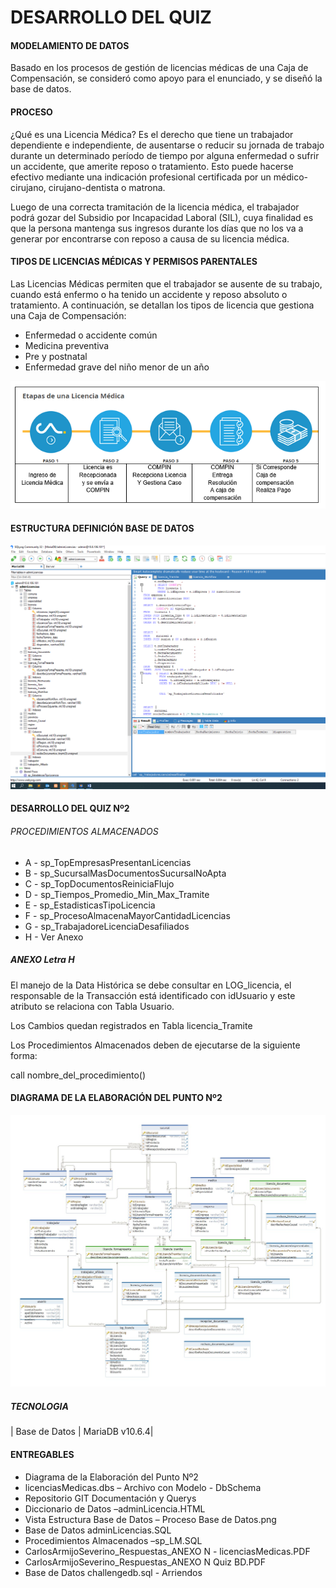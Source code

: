 # DESARROLLO DEL QUIZ

#### MODELAMIENTO DE DATOS

Basado en los procesos de gestión de licencias médicas de una Caja de Compensación, se consideró como apoyo para el enunciado, y se diseñó la base de datos.

#### PROCESO
¿Qué es una Licencia Médica? Es el derecho que tiene un trabajador dependiente e independiente, de ausentarse o reducir su jornada de trabajo durante un determinado período de tiempo por alguna enfermedad o sufrir un accidente, que amerite reposo o tratamiento. Esto puede hacerse efectivo mediante una indicación profesional certificada por un médico-cirujano, cirujano-dentista o matrona.

Luego de una correcta tramitación de la licencia médica, el trabajador podrá gozar del Subsidio por Incapacidad Laboral (SIL), cuya finalidad es que la persona mantenga sus ingresos durante los días que no los va a generar por encontrarse con reposo a causa de su licencia médica.

#### TIPOS DE LICENCIAS MÉDICAS Y PERMISOS PARENTALES
Las Licencias Médicas permiten que el trabajador se ausente de su trabajo, cuando está enfermo o ha tenido un accidente y reposo absoluto o tratamiento. A continuación, se detallan los tipos de licencia que gestiona una Caja de Compensación:

- Enfermedad o accidente común
- Medicina preventiva
- Pre y postnatal
- Enfermedad grave del niño menor de un año

![](https://github.com/CArmijos/sonda/blob/master/proceso_licenciaMedica.png)


#### ESTRUCTURA DEFINICIÓN BASE DE DATOS
![](https://github.com/CArmijos/sonda/blob/master/ProcesosBaseDeDatos.png)

#### DESARROLLO DEL QUIZ Nº2
###### PROCEDIMIENTOS ALMACENADOS

- A - sp_TopEmpresasPresentanLicencias
- B - sp_SucursalMasDocumentosSucursalNoApta
- C - sp_TopDocumentosReiniciaFlujo
- D - sp_Tiempos_Promedio_Min_Max_Tramite
- E - sp_EstadisticasTipoLicencia
- F - sp_ProcesoAlmacenaMayorCantidadLicencias
- G - sp_TrabajadoreLicenciaDesafiliados
- H - Ver Anexo

##### ANEXO Letra H

El manejo de la Data Histórica se debe consultar en LOG_licencia, el responsable de la Transacción está identificado con idUsuario y este atributo se relaciona con Tabla Usuario.

Los Cambios quedan registrados en Tabla licencia_Tramite

Los Procedimientos Almacenados deben de ejecutarse de la siguiente forma:

call nombre_del_procedimiento()

#### DIAGRAMA DE LA ELABORACIÓN DEL PUNTO Nº2
![](https://github.com/CArmijos/sonda/blob/master/DiagramaModelo_licenciaMedica.jpg)

##### TECNOLOGIA

| Base de Datos | MariaDB v10.6.4|

#### ENTREGABLES

- Diagrama de la Elaboración del Punto Nº2 
- licenciasMedicas.dbs – Archivo con Modelo - DbSchema
- Repositorio GIT  Documentación y Querys 
- Diccionario de Datos –adminLicencia.HTML
- Vista Estructura Base de Datos – Proceso Base de Datos.png 
- Base de Datos adminLicencias.SQL
- Procedimientos Almacenados –sp_LM.SQL
- CarlosArmijoSeverino_Respuestas_ANEXO N  - licenciasMedicas.PDF
- CarlosArmijoSeverino_Respuestas_ANEXO N Quiz BD.PDF
- Base de Datos challengedb.sql - Arriendos

